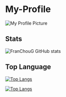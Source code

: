 
# My-Profile
![My Profile Picture](https://avatars.githubusercontent.com/u/79433517?v=4)

## Stats
![FranChouG GitHub stats](https://github-readme-stats.vercel.app/api?username=FranChouG&show_icons=true&theme=radical)

## Top Language 
[![Top Langs](https://github-readme-stats.vercel.app/api/top-langs/?username=FranChouG)](https://github.com/anuraghazra/github-readme-stats)

[![Top Langs](https://github-readme-stats.vercel.app/api/top-langs/?username=FranChouG&layout=compact)](https://github.com/anuraghazra/github-readme-stats)
